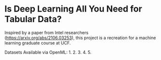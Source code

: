 # Is Deep Learning All You Need for Tabular Data?

Inspired by a paper from Intel researchers (https://arxiv.org/abs/2106.03253), this project is a recreation for a machine learning graduate course at UCF.


Datasets Available via OpenML:
1.
2.
3.
4.
5.
